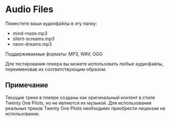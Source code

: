 # Audio Files

Поместите ваши аудиофайлы в эту папку:

- mind-maze.mp3
- silent-screams.mp3  
- neon-dreams.mp3

Поддерживаемые форматы: MP3, WAV, OGG

Для тестирования плеера вы можете использовать любые аудиофайлы, переименовав их соответствующим образом.

## Примечание

Текущие треки в плеере созданы как оригинальный контент в стиле Twenty One Pilots, но не являются их музыкой. Для использования реальных треков Twenty One Pilots необходимо приобрести лицензии на использование.
